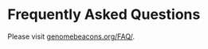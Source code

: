 # Frequently Asked Questions

Please visit [genomebeacons.org/FAQ/](https://genomebeacons.org/FAQ/).